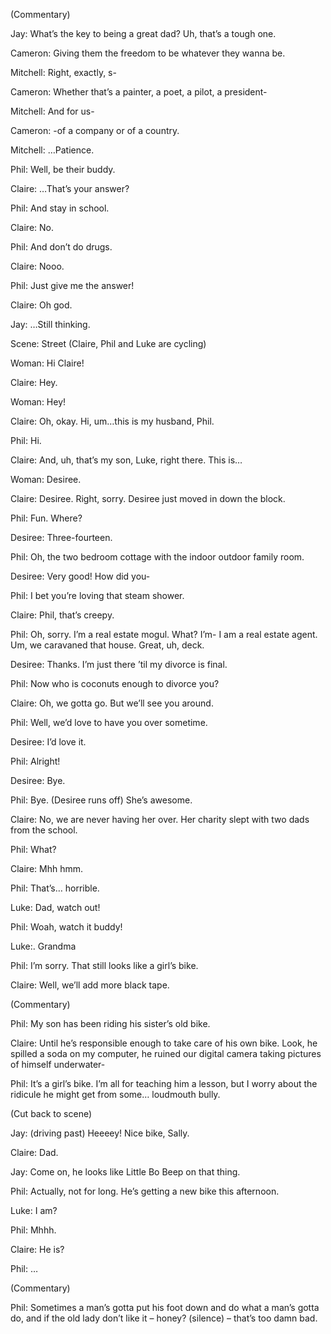 (Commentary)

Jay: What’s the key to being a great dad? Uh, that’s a tough one.

Cameron: Giving them the freedom to be whatever they wanna be.

Mitchell: Right, exactly, s-

Cameron: Whether that’s a painter, a poet, a pilot, a president-

Mitchell: And for us-

Cameron: -of a company or of a country.

Mitchell: …Patience.

Phil: Well, be their buddy.

Claire: …That’s your answer?

Phil: And stay in school.

Claire: No.

Phil: And don’t do drugs.

Claire: Nooo.

Phil: Just give me the answer!

Claire: Oh god.

Jay: …Still thinking.

 

Scene: Street
(Claire, Phil and Luke are cycling)

Woman: Hi Claire!

Claire: Hey.

Woman: Hey!

Claire: Oh, okay. Hi, um…this is my husband, Phil.

Phil: Hi.

Claire: And, uh, that’s my son, Luke, right there. This is…

Woman: Desiree.

Claire: Desiree. Right, sorry. Desiree just moved in down the block.

Phil: Fun. Where?

Desiree: Three-fourteen.

Phil: Oh, the two bedroom cottage with the indoor outdoor family room.

Desiree: Very good! How did you-

Phil: I bet you’re loving that steam shower.

Claire: Phil, that’s creepy.

Phil: Oh, sorry. I’m a real estate mogul. What? I’m- I am a real estate agent. Um, we caravaned that house. Great, uh, deck.

Desiree: Thanks. I’m just there ’til my divorce is final.

Phil: Now who is coconuts enough to divorce you?

Claire: Oh, we gotta go. But we’ll see you around.

Phil: Well, we’d love to have you over sometime.

Desiree: I’d love it.

Phil: Alright!

Desiree: Bye.

Phil: Bye. (Desiree runs off) She’s awesome.

Claire: No, we are never having her over. Her charity slept with two dads from the school.

Phil: What?

Claire: Mhh hmm.

Phil: That’s… horrible.

Luke: Dad, watch out!

Phil: Woah, watch it buddy!

Luke:. Grandma

Phil: I’m sorry. That still looks like a girl’s bike.

Claire: Well, we’ll add more black tape.

(Commentary)

Phil: My son has been riding his sister’s old bike.

Claire: Until he’s responsible enough to take care of his own bike. Look, he spilled a soda on my computer, he ruined our digital camera taking pictures of himself underwater-

Phil: It’s a girl’s bike. I’m all for teaching him a lesson, but I worry about the ridicule he might get from some… loudmouth bully.

(Cut back to scene)

Jay: (driving past) Heeeey! Nice bike, Sally.

Claire: Dad.

Jay: Come on, he looks like Little Bo Beep on that thing.

Phil: Actually, not for long. He’s getting a new bike this afternoon.

Luke: I am?

Phil: Mhhh.

Claire: He is?

Phil: …

(Commentary)

Phil: Sometimes a man’s gotta put his foot down and do what a man’s gotta do, and if the old lady don’t like it – honey? (silence) – that’s too damn bad.
